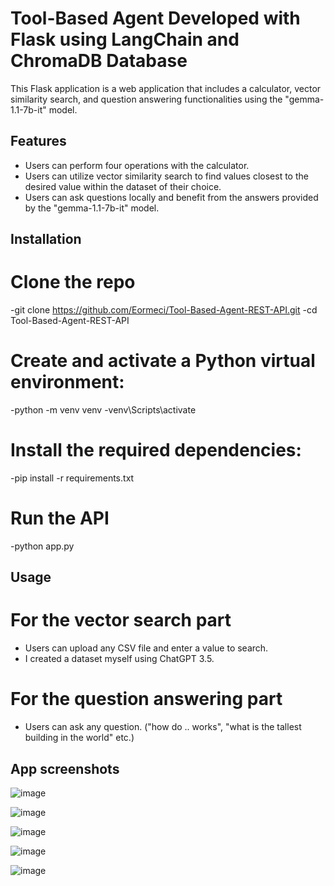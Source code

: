 # Tool-Based Agent Developed with Flask using LangChain and ChromaDB Database

This Flask application is a web application that includes a calculator, vector similarity search, and question answering functionalities using the "gemma-1.1-7b-it" model.

## Features
- Users can perform four operations with the calculator.
- Users can utilize vector similarity search to find values closest to the desired value within the dataset of their choice.
- Users can ask questions locally and benefit from the answers provided by the "gemma-1.1-7b-it" model.

## Installation
# Clone the repo
-git clone https://github.com/Eormeci/Tool-Based-Agent-REST-API.git
-cd Tool-Based-Agent-REST-API
# Create and activate a Python virtual environment:
-python -m venv venv
-venv\Scripts\activate
# Install the required dependencies:
-pip install -r requirements.txt
# Run the API
-python app.py

## Usage
# For the vector search part
- Users can upload any CSV file and enter a value to search.
- I created a dataset myself using ChatGPT 3.5.
# For the question answering part
- Users can ask any question. ("how do .. works", "what is the tallest building in the world" etc.)

## App screenshots
![image](https://github.com/Eormeci/Tool-Based-Agent-REST-API/assets/121257630/64f9ca99-df51-4e0c-8d95-9f491e667d6b)

![image](https://github.com/Eormeci/Tool-Based-Agent-REST-API/assets/121257630/80e36c7a-c1b7-4885-a6d6-3068eb047908)

![image](https://github.com/Eormeci/Tool-Based-Agent-REST-API/assets/121257630/fc99df62-d161-47aa-8239-fc2eb4b7a3d5)

![image](https://github.com/Eormeci/Tool-Based-Agent-REST-API/assets/121257630/efdb9580-6cbd-41cb-977f-fa1808ca4fb2)

![image](https://github.com/Eormeci/Tool-Based-Agent-REST-API/assets/121257630/81f74e5a-a8be-46c1-ba95-e66eb4360e5c)




